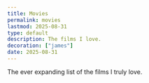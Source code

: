 ```yaml
---
title: Movies
permalink: movies
lastmod: 2025-08-31
type: default
description: The films I love.
decoration: ["james"]
date: 2025-08-31
---
```


The ever expanding list of the films I truly love.
